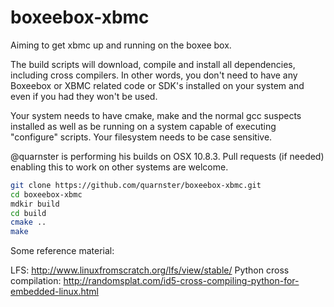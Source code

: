 boxeebox-xbmc
=============

Aiming to get xbmc up and running on the boxee box.

The build scripts will download, compile and install all dependencies,
including cross compilers. In other words, you don't need to have any
Boxeebox or XBMC related code or SDK's installed on your system and even if you had
they won't be used.

Your system needs to have cmake, make and the normal gcc suspects installed as well as
be running on a system capable of executing "configure" scripts. Your filesystem needs
to be case sensitive.

@quarnster is performing his builds on OSX 10.8.3. Pull requests (if needed) enabling this to work
on other systems are welcome.

```bash
git clone https://github.com/quarnster/boxeebox-xbmc.git
cd boxeebox-xbmc
mdkir build
cd build
cmake ..
make
```

Some reference material:

LFS: http://www.linuxfromscratch.org/lfs/view/stable/
Python cross compilation: http://randomsplat.com/id5-cross-compiling-python-for-embedded-linux.html

